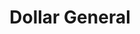 ---
title: "Dollar General"
url: /philadelphia/dollar-general-frankford-avenue-2/
shop: variety store
---